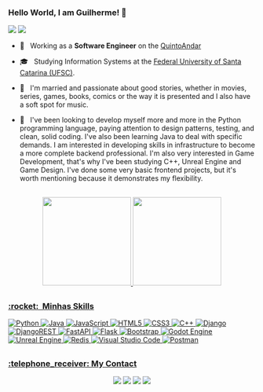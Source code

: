 ### Hello World, I am Guilherme! 👋
![](https://komarev.com/ghpvc/?username=GuiJR777&color=006bed)
![](https://img.shields.io/github/followers/GuiJR777.svg?style=social&label=Follow&maxAge=2592000)

- 💼 &nbsp; Working as a **Software Engineer** on the <a href="https://www.quintoandar.com.br/">QuintoAndar</a>

- 🎓 &nbsp; Studying Information Systems at the <a href="https://sin.ufsc.br/"> Federal University of Santa Catarina (UFSC)</a>.

- 🤔 &nbsp; I'm married and passionate about good stories, whether in movies, series, games, books, comics or the way it is presented and I also have a soft spot for music.

- 🌱 &nbsp; I've been looking to develop myself more and more in the Python programming language, paying attention to design patterns, testing, and clean, solid coding. I've also been learning Java to deal with specific demands.
I am interested in developing skills in infrastructure to become a more complete backend professional.
I'm also very interested in Game Development, that's why I've been studying C++, Unreal Engine and Game Design.
I've done some very basic frontend projects, but it's worth mentioning because it demonstrates my flexibility.

##

<div align="center">
  <a href="https://github.com/GuiJR777">
  <img height="180em" src="https://github-readme-stats.vercel.app/api?username=GuiJR777&show_icons=true&include_all_commits=true&count_private=true&theme=radical"/>
  <img height="180em" src="https://github-readme-stats.vercel.app/api/top-langs/?username=GuiJR777&layout=compact&langs_count=10&theme=radical"/>
</div>
  
 ##
 
<h3> :rocket: &nbsp;Minhas Skills </h3>

  
![Python](https://img.shields.io/badge/python-3670A0?style=for-the-badge&logo=python&logoColor=ffdd54)
![Java](https://img.shields.io/badge/java-%23ED8B00.svg?style=for-the-badge&logo=java&logoColor=white)
![JavaScript](https://img.shields.io/badge/javascript-%23323330.svg?style=for-the-badge&logo=javascript&logoColor=%23F7DF1E)
![HTML5](https://img.shields.io/badge/html5-%23E34F26.svg?style=for-the-badge&logo=html5&logoColor=white)
![CSS3](https://img.shields.io/badge/css3-%231572B6.svg?style=for-the-badge&logo=css3&logoColor=white)
![C++](https://img.shields.io/badge/c++-%2300599C.svg?style=for-the-badge&logo=c%2B%2B&logoColor=white)
![Django](https://img.shields.io/badge/django-%23092E20.svg?style=for-the-badge&logo=django&logoColor=white)
![DjangoREST](https://img.shields.io/badge/DJANGO-REST-ff1709?style=for-the-badge&logo=django&logoColor=white&color=ff1709&labelColor=gray)
![FastAPI](https://img.shields.io/badge/FastAPI-005571?style=for-the-badge&logo=fastapi)
![Flask](https://img.shields.io/badge/flask-%23000.svg?style=for-the-badge&logo=flask&logoColor=white)
![Bootstrap](https://img.shields.io/badge/bootstrap-%23563D7C.svg?style=for-the-badge&logo=bootstrap&logoColor=white)
![Godot Engine](https://img.shields.io/badge/GODOT-%23FFFFFF.svg?style=for-the-badge&logo=godot-engine)
![Unreal Engine](https://img.shields.io/badge/unrealengine-%23313131.svg?style=for-the-badge&logo=unrealengine&logoColor=white)
![Redis](https://img.shields.io/badge/redis-%23DD0031.svg?style=for-the-badge&logo=redis&logoColor=white)
![Visual Studio Code](https://img.shields.io/badge/Visual%20Studio%20Code-0078d7.svg?style=for-the-badge&logo=visual-studio-code&logoColor=white)
![Postman](https://img.shields.io/badge/Postman-FF6C37?style=for-the-badge&logo=postman&logoColor=white)

          
  

  ##
 
  <h3> :telephone_receiver:  My Contact</h3>
 
<div style="display: inline_block" align="center"> 
  <a href="https://instagram.com/guilhermejramires" target="_blank"><img src="https://img.shields.io/badge/-Instagram-%23E4405F?style=for-the-badge&logo=instagram&logoColor=white" target="_blank"></a> 
  <a href = "mailto:guilhermejramires@gmail.com"><img src="https://img.shields.io/badge/-Gmail-%23333?style=for-the-badge&logo=gmail&logoColor=white" target="_blank"></a>
  <a href="https://www.linkedin.com/in/guilherme-ramires-4480a0160" target="_blank"><img src="https://img.shields.io/badge/-LinkedIn-%230077B5?style=for-the-badge&logo=linkedin&logoColor=white" target="_blank"></a>
  <a href="https://wa.me/5548984634295" target="_blank"><img src="https://img.shields.io/badge/WhatsApp-25D366?style=for-the-badge&logo=whatsapp&logoColor=white" target="_blank"></a> 
 
</div>
              
